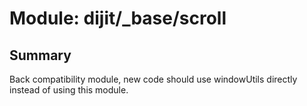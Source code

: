 # Module: dijit/_base/scroll

## Summary

Back compatibility module, new code should use windowUtils directly instead of using this module.
